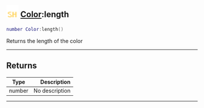 ## <img src="../../.gitbook/assets/shared.png" width="32" height="32" /> [Color](../color/README.md):length

```lua
number Color:length()
```

Returns the length of the color<br>

-----------------
## Returns

| Type   | Description |
| ------ | ----------: |
| number | No description |


--------